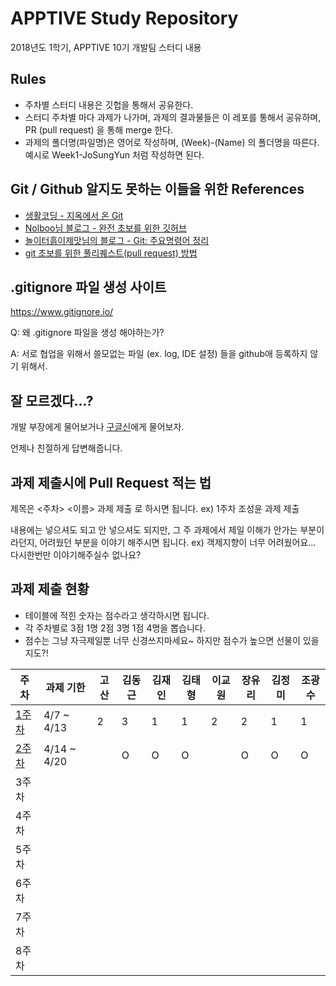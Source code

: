 # APPTIVE Study Repository
2018년도 1학기, APPTIVE 10기 개발팀 스터디 내용

## Rules
* 주차별 스터디 내용은 깃헙을 통해서 공유한다.
* 스터디 주차별 마다 과제가 나가며, 과제의 결과물들은 이 레포를 통해서 공유하며, PR (pull request) 을 통해 merge 한다.
* 과제의 폴더명(파일명)은 영어로 작성하며, (Week)-(Name) 의 폴더명을 따른다. 예시로 Week1-JoSungYun 처럼 작성하면 된다.

## Git / Github 알지도 못하는 이들을 위한 References
* [생활코딩 - 지옥에서 온 Git][reference-opentutorials-hellgit]
* [Nolboo님 블로그 - 완전 초보를 위한 깃허브][reference-newbie-github]
* [놀이터흙이제맛님의 블로그 - Git: 주요명령어 정리][reference-git-command-reference]
* [git 초보를 위한 풀리퀘스트(pull request) 방법][reference-PR-newbie]

## .gitignore 파일 생성 사이트
https://www.gitignore.io/

Q: 왜 .gitignore 파일을 생성 해야하는가?

A: 서로 협업을 위해서 쓸모없는 파일 (ex. log, IDE 설정) 들을 github애 등록하지 않기 위해서.

## 잘 모르겠다...?
개발 부장에게 물어보거나 [구글신][google]에게 물어보자. 

언제나 친절하게 답변해줍니다.

## 과제 제출시에 Pull Request 적는 법

제목은 <주차> <이름> 과제 제출 로 하시면 됩니다. 
ex) 1주차 조성윤 과제 제출

내용에는 넣으셔도 되고 안 넣으셔도 되지만, 그 주 과제에서 제일 이해가 안가는 부분이라던지, 어려웠던 부분을 이야기 해주시면 됩니다.
ex) 객제지향이 너무 어려웠어요... 다시한번만 이야기해주실수 없나요?


## 과제 제출 현황

 * 테이블에 적힌 숫자는 점수라고 생각하시면 됩니다.
 * 각 주차별로 3점 1명 2점 3명 1점 4명을 뽑습니다.
 * 점수는 그냥 자극제일뿐 너무 신경쓰지마세요~ 하지만 점수가 높으면 선물이 있을지도?!

주차                      |  과제 기한   | 고산  | 김동근 | 김재인 | 김태형 | 이교원 | 장유리 | 김정미 | 조광수 |
------------------------ | ---------- | ---- | ---- | ---- | ---- | ---- | ---- | ---- | ---- |
[1주차][week1-assginment] | 4/7 ~ 4/13 |  2  |   3  |   1  |   1  |   2  |   2  |   1  |   1  |
[2주차][week2-assginment] |4/14 ~ 4/20 |     |   O  |   O  |   O  |      |   O  |   O  |   O  |
3주차                     |            |     |      |      |      |      |      |      |      |
4주차                     |            |     |      |      |      |      |      |      |      |
5주차                     |            |     |      |      |      |      |      |      |      |
6주차                     |            |     |      |      |      |      |      |      |      |
7주차                     |            |     |      |      |      |      |      |      |      |
8주차                     |            |     |      |      |      |      |      |      |      |

[reference-opentutorials-hellgit]: https://opentutorials.org/course/2708
[reference-newbie-github]: https://nolboo.kim/blog/2013/10/06/github-for-beginner/
[reference-git-command-reference]: http://noritersand.tistory.com/86
[reference-PR-newbie]: https://wayhome25.github.io/git/2017/07/08/git-first-pull-request-story/
[google]: https://www.google.co.kr/
[week1-assginment]: https://github.com/Apptive-dev-10th/ApptiveStudy/tree/master/week1/assignment
[week2-assginment]: https://github.com/Apptive-dev-10th/ApptiveStudy/tree/master/week2/assignment
